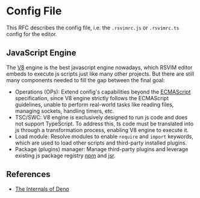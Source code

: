 # Config File

This RFC describes the config file, i.e. the `.rsvimrc.js` or `.rsvimrc.ts` config for the editor.

## JavaScript Engine

The [V8](https://v8.dev/) engine is the best javascript engine nowadays, which RSVIM editor embeds to execute js scripts just like many other projects. But there are still many components needed to fill the gap between the final goal:

- Operations (OPs): Extend config's capabilities beyond the [ECMAScript](https://ecma-international.org/publications-and-standards/standards/ecma-262/) specification, since V8 engine strictly follows the ECMAScript guidelines, unable to perform real-world tasks like reading files, managing sockets, handling timers, etc.
- TSC/SWC: V8 engine is exclusively designed to run js code and does not support TypeScript. To address this, ts code must be translated into js through a transformation process, enabling V8 engine to execute it.
- Load module: Resolve modules to enable `require` and `import` keywords, which are used to load other scripts and third-party installed plugins.
- Package (plugins) manager: Manage third-party plugins and leverage existing js package registry [npm](https://www.npmjs.com/) and [jsr](https://jsr.io/).

## References

- [The Internals of Deno](https://choubey.gitbook.io/internals-of-deno)
